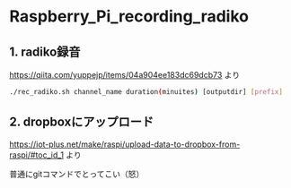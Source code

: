 # Raspberry_Pi_recording_radiko

## 1. radiko録音

https://qiita.com/yuppejp/items/04a904ee183dc69dcb73 より

```sh
./rec_radiko.sh channel_name duration(minuites) [outputdir] [prefix]
```

## 2. dropboxにアップロード

https://iot-plus.net/make/raspi/upload-data-to-dropbox-from-raspi/#toc_id_1 より

普通にgitコマンドでとってこい（怒）

